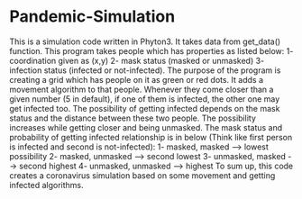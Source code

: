 # Pandemic-Simulation

This is a simulation code written in Phyton3. It takes data from get_data() function. This program takes people which has properties as listed below: 1- coordination given as (x,y) 2- mask status (masked or unmasked) 3- infection status (infected or not-infected). The purpose of the program is creating a grid which has people on it as green or red dots. It adds a movement algorithm to that people. Whenever they come closer than a given number (5 in default), if one of them is infected, the other one may get infected too. The possibility of getting infected depends on the mask status and the distance between these two people. The possibility increases while getting closer and being unmasked. The mask status and probability of getting infected relationship is in below (Think like first person is infected and second is not-infected): 1- masked, masked --> lowest possibility 2- masked, unmasked --> second lowest 3- unmasked, masked --> second highest 4- unmasked, unmasked --> highest To sum up, this code creates a coronavirus simulation based on some movement and getting infected algorithms.
